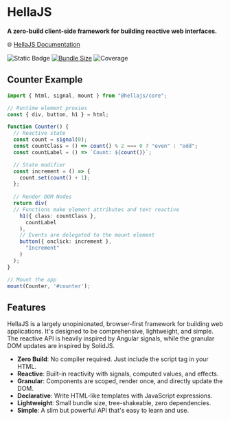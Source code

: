 # HellaJS

**A zero-build client-side framework for building reactive web interfaces.**

🌐 [HellaJS Documentation](https://hellajs.com)

![Static Badge](https://img.shields.io/badge/status-experimental-orange.svg)
[![Bundle Size](https://img.shields.io/bundlephobia/minzip/@hellajs/core)](https://bundlephobia.com/package/@hellajs/core)
![Coverage](https://img.shields.io/endpoint?url=https://gist.githubusercontent.com/omilli/6df7884e21572b4910c2f21edb658e56/raw/hellajs-coverage.json)


## Counter Example

```typescript
import { html, signal, mount } from "@hellajs/core";

// Runtime element proxies
const { div, button, h1 } = html;

function Counter() {
  // Reactive state
  const count = signal(0);
  const countClass = () => count() % 2 === 0 ? "even" : "odd";
  const countLabel = () => `Count: ${count()}`;

  // State modifier
  const increment = () => {
    count.set(count() + 1);
  };
  
  // Render DOM Nodes
  return div(
  // Functions make element attributes and text reactive
    h1({ class: countClass },
      countLabel
    ),
    // Events are delegated to the mount element
    button({ onclick: increment },
      "Increment"
    )
  );
}

// Mount the app
mount(Counter, '#counter');
```

## Features

HellaJS is a largely unopinionated, browser-first framework for building web applications. It's designed to be comprehensive, lightweight, and simple. The reactive API is heavily inspired by Angular signals, while the granular DOM updates are inspired by SolidJS.

  - **Zero Build**: No compiler required. Just include the script tag in your HTML.
  - **Reactive**: Built-in reactivity with signals, computed values, and effects.
  - **Granular**: Components are scoped, render once, and directly update the DOM.
  - **Declarative**: Write HTML-like templates with JavaScript expressions.
  - **Lightweight**: Small bundle size, tree-shakeable, zero dependencies.
  - **Simple**: A slim but powerful API that's easy to learn and use.